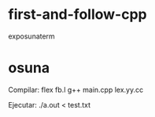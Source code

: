 # first-and-follow-cpp
exposunaterm

# osuna
Compilar:
	flex fb.l
	g++ main.cpp lex.yy.cc

Ejecutar:
	./a.out < test.txt

